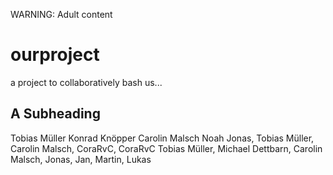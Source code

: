 WARNING: Adult content

# ourproject
a project to collaboratively bash us...

## A Subheading
Tobias Müller
Konrad Knöpper 
Carolin Malsch
Noah
Jonas, Tobias Müller, Carolin Malsch, CoraRvC, CoraRvC Tobias Müller, Michael Dettbarn, Carolin Malsch, 
Jonas, Jan, Martin, Lukas
